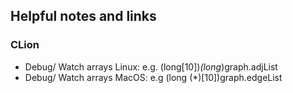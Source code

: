 ## Helpful notes and links

### CLion
- Debug/ Watch arrays Linux: e.g. (long[10])*(long*)graph.adjList
- Debug/ Watch arrays MacOS: e.g (long (*)[10])graph.edgeList